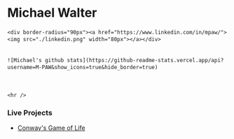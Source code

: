 <!--
### Hi there 👋
-->

# Michael Walter


    <div border-radius="90px"><a href="https://www.linkedin.com/in/mpaw/"><img src="./linkedin.png" width="80px"></a></div>


    ![Michael's github stats](https://github-readme-stats.vercel.app/api?username=M-PAW&show_icons=true&hide_border=true)



    <hr />
### Live Projects 
  - [Conway's Game of Life](https://friendly-wozniak-c97571.netlify.app/)







<!--
**M-PAW/M-PAW** is a ✨ _special_ ✨ repository because its `README.md` (this file) appears on your GitHub profile.

Here are some ideas to get you started:

- 🔭 I’m currently working on ...
- 🌱 I’m currently learning ...
- 👯 I’m looking to collaborate on ...
- 🤔 I’m looking for help with ...
- 💬 Ask me about ...
- 📫 How to reach me: ...
- 😄 Pronouns: ...
- ⚡ Fun fact: ...
-->
